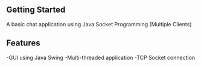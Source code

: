 ## Getting Started

A basic chat application using Java Socket Programming (Multiple Clients)

## Features
-GUI using Java Swing
-Multi-threaded application
-TCP Socket connection

